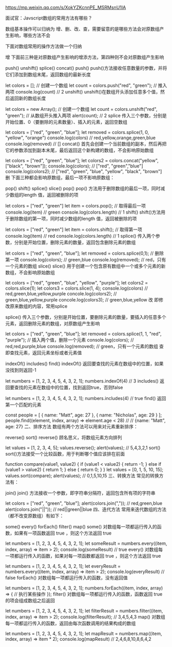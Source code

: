 https://mp.weixin.qq.com/s/XokYZKcnnPE_MSRMsnU1IA

面试官：Javscript数组的常用方法有哪些？

数组基本操作可以归纳为 增、删、改、查，需要留意的是哪些方法会对原数组产生影响，哪些方法不会

下面对数组常用的操作方法做一个归纳

增
下面前三种是对原数组产生影响的增添方法，第四种则不会对原数组产生影响

push()
unshift()
splice()
concat()
push()
push()方法接收任意数量的参数，并将它们添加到数组末尾，返回数组的最新长度

let colors = []; // 创建一个数组
let count = colors.push("red", "green"); // 推入两项
console.log(count) // 2
unshift()
unshift()在数组开头添加任意多个值，然后返回新的数组长度

let colors = new Array(); // 创建一个数组
let count = colors.unshift("red", "green"); // 从数组开头推入两项
alert(count); // 2
splice
传入三个参数，分别是开始位置、0（要删除的元素数量）、插入的元素，返回空数组

let colors = ["red", "green", "blue"];
let removed = colors.splice(1, 0, "yellow", "orange")
console.log(colors) // red,yellow,orange,green,blue
console.log(removed) // []
concat()
首先会创建一个当前数组的副本，然后再把它的参数添加到副本末尾，最后返回这个新构建的数组，不会影响原始数组

let colors = ["red", "green", "blue"];
let colors2 = colors.concat("yellow", ["black", "brown"]);
console.log(colors); // ["red", "green","blue"]
console.log(colors2); // ["red", "green", "blue", "yellow", "black", "brown"]
删
下面三种都会影响原数组，最后一项不影响原数组：

pop()
shift()
splice()
slice()
pop()
pop() 方法用于删除数组的最后一项，同时减少数组的length 值，返回被删除的项

let colors = ["red", "green"]
let item = colors.pop(); // 取得最后一项
console.log(item) // green
console.log(colors.length) // 1
shift()
shift()方法用于删除数组的第一项，同时减少数组的length 值，返回被删除的项

let colors = ["red", "green"]
let item = colors.shift(); // 取得第一项
console.log(item) // red
console.log(colors.length) // 1
splice()
传入两个参数，分别是开始位置，删除元素的数量，返回包含删除元素的数组

let colors = ["red", "green", "blue"];
let removed = colors.splice(0,1); // 删除第一项
console.log(colors); // green,blue
console.log(removed); // red，只有一个元素的数组
slice()
slice() 用于创建一个包含原有数组中一个或多个元素的新数组，不会影响原始数组

let colors = ["red", "green", "blue", "yellow", "purple"];
let colors2 = colors.slice(1);
let colors3 = colors.slice(1, 4);
console.log(colors)   // red,green,blue,yellow,purple
concole.log(colors2); // green,blue,yellow,purple
concole.log(colors3); // green,blue,yellow
改
即修改原来数组的内容，常用splice

splice()
传入三个参数，分别是开始位置，要删除元素的数量，要插入的任意多个元素，返回删除元素的数组，对原数组产生影响

let colors = ["red", "green", "blue"];
let removed = colors.splice(1, 1, "red", "purple"); // 插入两个值，删除一个元素
console.log(colors); // red,red,purple,blue
console.log(removed); // green，只有一个元素的数组
查
即查找元素，返回元素坐标或者元素值

indexOf()
includes()
find()
indexOf()
返回要查找的元素在数组中的位置，如果没找到则返回-1

let numbers = [1, 2, 3, 4, 5, 4, 3, 2, 1];
numbers.indexOf(4) // 3
includes()
返回要查找的元素在数组中的位置，找到返回true，否则false

let numbers = [1, 2, 3, 4, 5, 4, 3, 2, 1];
numbers.includes(4) // true
find()
返回第一个匹配的元素

const people = [
    {
        name: "Matt",
        age: 27
    },
    {
        name: "Nicholas",
        age: 29
    }
];
people.find((element, index, array) => element.age < 28) // // {name: "Matt", age: 27}
二、排序方法
数组有两个方法可以用来对元素重新排序：

reverse()
sort()
reverse()
顾名思义，将数组元素方向排列

let values = [1, 2, 3, 4, 5];
values.reverse();
alert(values); // 5,4,3,2,1
sort()
sort()方法接受一个比较函数，用于判断哪个值应该排在前面

function compare(value1, value2) {
    if (value1 < value2) {
        return -1;
    } else if (value1 > value2) {
        return 1;
    } else {
        return 0;
    }
}
let values = [0, 1, 5, 10, 15];
values.sort(compare);
alert(values); // 0,1,5,10,15
三、转换方法
常见的转换方法有：

join()
join() 方法接收一个参数，即字符串分隔符，返回包含所有项的字符串

let colors = ["red", "green", "blue"];
alert(colors.join(",")); // red,green,blue
alert(colors.join("||")); // red||green||blue
四、迭代方法
常用来迭代数组的方法（都不改变原数组）有如下：

some()
every()
forEach()
filter()
map()
some()
对数组每一项都运行传入的函数，如果有一项函数返回 true ，则这个方法返回 true

let numbers = [1, 2, 3, 4, 5, 4, 3, 2, 1];
let someResult = numbers.every((item, index, array) => item > 2);
console.log(someResult) // true
every()
对数组每一项都运行传入的函数，如果对每一项函数都返回 true ，则这个方法返回 true

let numbers = [1, 2, 3, 4, 5, 4, 3, 2, 1];
let everyResult = numbers.every((item, index, array) => item > 2);
console.log(everyResult) // false
forEach()
对数组每一项都运行传入的函数，没有返回值

let numbers = [1, 2, 3, 4, 5, 4, 3, 2, 1];
numbers.forEach((item, index, array) => {
    // 执行某些操作
});
filter()
对数组每一项都运行传入的函数，函数返回 true 的项会组成数组之后返回

let numbers = [1, 2, 3, 4, 5, 4, 3, 2, 1];
let filterResult = numbers.filter((item, index, array) => item > 2);
console.log(filterResult); // 3,4,5,4,3
map()
对数组每一项都运行传入的函数，返回由每次函数调用的结果构成的数组

let numbers = [1, 2, 3, 4, 5, 4, 3, 2, 1];
let mapResult = numbers.map((item, index, array) => item * 2);
console.log(mapResult) // 2,4,6,8,10,8,6,4,2
